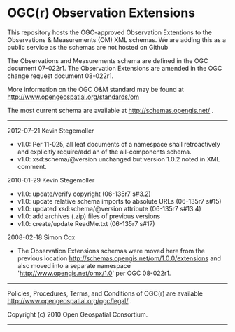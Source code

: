 OGC(r) Observation Extensions
=============================

This repository hosts the OGC-approved Observation Extentions to the
Observations & Measurements (OM) XML schemas. We are adding this as a 
public service as the schemas are not hosted on Github

The Observations and Measurements schema are defined in the OGC document
07-022r1.  The Observation Extensions are amended in the OGC change request
document 08-022r1.

More information on the OGC O&M standard may be found at
 http://www.opengeospatial.org/standards/om

The most current schema are available at http://schemas.opengis.net/ .

-----------------------------------------------------------------------

2012-07-21  Kevin Stegemoller
  * v1.0: Per 11-025, all leaf documents of a namespace shall retroactively
    and explicitly require/add an <include/> of the all-components schema.
  * v1.0: xsd:schema/@version unchanged but version 1.0.2 noted in XML comment.

2010-01-29  Kevin Stegemoller 
  * v1.0: update/verify copyright (06-135r7 s#3.2)
  * v1.0: update relative schema imports to absolute URLs (06-135r7 s#15)
  * v1.0: updated xsd:schema/@version attribute (06-135r7 s#13.4)
  * v1.0: add archives (.zip) files of previous versions
  * v1.0: create/update ReadMe.txt (06-135r7 s#17)

2008-02-18  Simon Cox
  * The Observation Extensions schemas were moved here from the previous
	location http://schemas.opengis.net/om/1.0.0/extensions and also moved into
    a separate namespace 'http://www.opengis.net/omx/1.0' per OGC 08-022r1.

-----------------------------------------------------------------------

Policies, Procedures, Terms, and Conditions of OGC(r) are available
  http://www.opengeospatial.org/ogc/legal/ .

Copyright (c) 2010 Open Geospatial Consortium.

-----------------------------------------------------------------------
